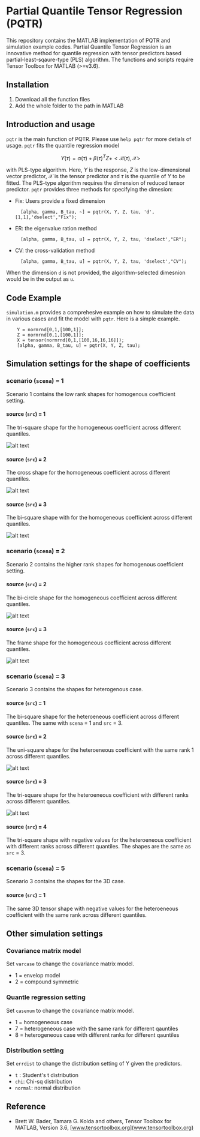 # Partial Quantile Tensor Regression (PQTR)
This repository contains the MATLAB implementation of PQTR and simulation example codes.
Partial Quantile Tensor Regression is an innovative method for quantile regression with tensor predictors based partial-least-sqaure-type (PLS) algorithm.
The functions and scripts require Tensor Toolbox for MATLAB (>=v3.6).

## Installation

1. Download all the function files 
2. Add the whole folder to the path in MATLAB

## Introduction and usage

`pqtr` is the main function of PQTR. Please use `help pqtr` for more detials of usage.
`pqtr` fits the quantile regression model

$$
    Y(\tau)  = \alpha(\tau)+\beta(\tau)^{T}Z+<\mathcal{B}(\tau),\mathcal{X}>
$$

with PLS-type algorithm.
Here, $Y$ is the response, $Z$ is the low-dimensional vector predictor, $\mathcal{X}$ is the tensor predictor and $\tau$ is the quantile of $Y$ to be fitted.
The PLS-type algorithm requires the dimension of reduced tensor predictor.
`pqtr` provides three methods for specifying the dimesion:

* Fix: Users provide a fixed dimension 
    
        [alpha, gamma, B_tau, ~] = pqtr(X, Y, Z, tau, 'd', [1,1],'dselect',"Fix");

* ER: the eigenvalue ration method

        [alpha, gamma, B_tau, u] = pqtr(X, Y, Z, tau, 'dselect',"ER");

* CV: the cross-validation method

        [alpha, gamma, B_tau, u] = pqtr(X, Y, Z, tau, 'dselect',"CV");

When the dimension `d` is not provided, the algorithm-selected dimesnion would be in the output as `u`.

## Code Example

`simulation.m` provides a comprehesive example on how to simulate the data in various cases and fit the model with `pqtr`. Here is a simple example.


        Y = normrnd[0,1,[100,1]];
        Z = normrnd[0,1,[100,1]];
        X = tensor(normrnd[0,1,[100,16,16,16]]);
        [alpha, gamma, B_tau, u] = pqtr(X, Y, Z, tau);

## Simulation settings for the shape of coefficients

### scenario (`scena`) = 1 

Scenario 1 contains the low rank shapes for homogenous coefficient setting.

#### source (`src`) = 1

The tri-square shape for the homogeneous coefficient across different quantiles.

![alt text](img/tri-sq.png)

#### source (`src`) = 2
The cross shape for the homogeneous coefficient across different quantiles.

![alt text](img/cross.png)

#### source (`src`) = 3
The bi-square shape with  for the homogeneous coefficient across different quantiles.

![alt text](img/bi-sq.png)

### scenario (`scena`) = 2 

Scenario 2 contains the higher rank shapes for homogenous coefficient setting.


#### source (`src`) = 2
The bi-circle shape for the homogeneous coefficient across different quantiles.

 ![alt text](img/bi-circ.png)

#### source (`src`) = 3
The frame shape for the homogeneous coefficient across different quantiles.

![alt text](img/frame.png)

### scenario (`scena`) = 3

Scenario 3 contains the shapes for heterogenous case.


#### source (`src`) = 1

The bi-square shape for the heteroeneous coefficient across different quantiles. The same with `scena` = 1 and `src` = 3.



#### source (`src`) = 2
The uni-square shape for the heteroeneous coefficient with the same rank 1 across different quantiles.

![alt text](img/unisq-sr.png)

#### source (`src`) = 3
The tri-square shape for the heteroeneous coefficient with different ranks across different quantiles.

![alt text](img/trisq-dr.png)


#### source (`src`) = 4
The tri-square shape with negative values for the heteroeneous coefficient with different ranks across different quantiles. The shapes are the same as `src` = 3.



### scenario (`scena`) = 5 

Scenario 3 contains the shapes for the 3D case.

#### source (`src`) = 1
The same 3D tensor shape with negative values for the heteroeneous coefficient with the same rank across different quantiles.

## Other simulation settings


### Covariance matrix model

Set `varcase` to change the covariance matrix model.

* 1 = envelop model
* 2 = compound symmetric 

### Quantle regression setting

Set `casenum` to change the covariance matrix model.

* 1 = homogeneous case
* 7 = heterogeneous case with the same rank for different qauntiles
* 8 = heterogeneous case with different ranks for different qauntiles

### Distribution setting

Set `errdist` to change the distribution setting of Y given the predictors.

* `t` : Student's t distribution
* `chi`: Chi-sq distribution
* `normal`: normal distribution


## Reference

* Brett W. Bader, Tamara G. Kolda and others, Tensor Toolbox for MATLAB, Version 3.6, [www.tensortoolbox.org](www.tensortoolbox.org) 
